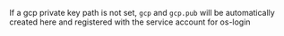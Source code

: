 If a gcp private key path is not set, `gcp` and `gcp.pub` will be automatically created here and registered with the service account for os-login
